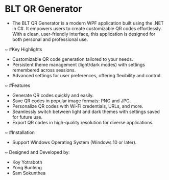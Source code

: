 # BLT QR Generator
- The BLT QR Generator is a modern WPF application built using the .NET in C#. It empowers users to create customizable QR codes effortlessly. With a clean, user-friendly interface, this application is designed for both personal and professional use.

~ #Key Highlights
- Customizable QR code generation tailored to your needs.
- Persistent theme management (light/dark modes) with settings remembered across sessions.
- Advanced settings for user preferences, offering flexibility and control.

~ #Features
- Generate QR codes quickly and easily.
- Save QR codes in popular image formats: PNG and JPG.
- Personalize QR codes with Wi-Fi credentials, URLs, and more.
- Seamlessly switch between light and dark themes with settings saved for future use.
- Export QR codes in high-quality resolution for diverse applications.

~ #Installation
- Support Windows Operating System (Windows 10 or later).

~ Designed and Developed by:
- Koy Yotraboth
- Yong Bunleng
- Sam Sokunthea